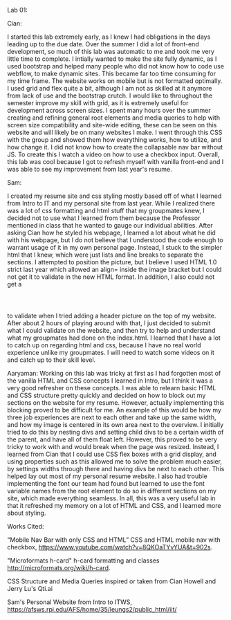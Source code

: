 Lab 01:

Cian:

I started this lab extremely early, as I knew I had obligations in the days leading up to the due date. Over the summer I did a lot of front-end development, so much of
this lab was automatic to me and took me very little time to complete. I intially wanted to make the site fully dynamic, as I used bootstrap and helped many people who
did not know how to code use webflow, to make dynamic sites. This became far too time consuming for my time frame. The website works on mobile but is not formatted optimally.
I used grid and flex quite a bit, although I am not as skilled at it anymore from lack of use and the bootstrap crutch. I would like to throughout the semester improve my skill with grid,
as it is extremely useful for development across screen sizes. I spent many hours over the summer creating and refining general root elements and media queries to help with
screen size compatibility and site-wide editing, these can be seen on this website and will likely be on many websites I make. I went through this CSS with the group and
showed them how everything works, how to utilize, and how change it. I did not know how to create the collapsable nav bar without JS. To create this I watch a video on how to use a checkbox
input. Overall, this lab was cool because I got to refresh myself with vanilla front-end and I was able to see my improvement from last year's resume.

Sam:

I created my resume site and css styling mostly based off of what I learned from Intro to IT and my personal site from last year. While I realized there was a lot
of css formatting and html stuff that my groupmates knew, I decided not to use what I learned from them because the Professor mentioned in class that he wanted to
gauge our individual abilities. After asking Cian how he styled his webpage, I learned a lot about what he did with his webpage, but I do not believe that I understood
the code enough to warrant usage of it in my own personal page. Instead, I stuck to the simpler html that I knew, which were just lists and line breaks to separate the
sections. I attempted to position the picture, but I believe I used HTML 1.0 strict last year which allowed an align= inside the image bracket but I could not get it
to validate in the new HTML format. In addition, I also could not get a <header></header> to validate when I tried adding a header picture on the top of my website.
After about 2 hours of playing around with that, I just decided to submit what I could validate on the website, and then try to help and understand what my groupmates
had done on the index.html. I learned that I have a lot to catch up on regarding html and css, because I have no real world experience unlike my groupmates. I will
need to watch some videos on it and catch up to their skill level.

Aaryaman:
Working on this lab was tricky at first as I had forgotten most of the vanilla HTML and CSS concepts I learned in Intro, but I think it was a very good
refresher on these concepts. I was able to relearn basic HTML and CSS structure pretty quickly and decided on how to block out my sections on the website
for my resume. However, actually implementing this blocking proved to be difficult for me. An example of this would be how my three job experiences are
next to each other and take up the same width, and how my image is centered in its own area next to the overview. I initially tried to do this by nesting
divs and setting child divs to be a certain width of the parent, and have all of them float left. However, this proved to be very tricky to work with and
would break when the page was resized. Instead, I learned from Cian that I could use CSS flex boxes with a grid display, and using properties such as this
allowed me to solve the problem much easier, by settings widths through there and having divs be next to each other. This helped lay out most of my
personal resume website. I also had trouble implementing the font our team had found but learned to use the font variable names from the root element to do
so in different sections on my site, which made everything seamless. In all, this was a very useful lab in that it refreshed my memory on a lot of HTML and
CSS, and I learned more about styling.

Works Cited:

“Mobile Nav Bar with only CSS and HTML” CSS and HTML mobile nav with checkbox, https://www.youtube.com/watch?v=8QKOaTYvYUA&t=902s.

"Microformats h-card" h-card formatting and classes http://microformats.org/wiki/h-card.

CSS Structure and Media Queries inspired or taken from Cian Howell and Jerry Lu's Qti.ai

Sam's Personal Website from Intro to ITWS, https://afsws.rpi.edu/AFS/home/35/leungs2/public_html/iit/
